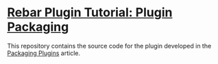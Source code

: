 # [Rebar Plugin Tutorial: Plugin Packaging](http://hyperthunk.githuh.com/rebar-plugin-tutorial/part-3-packaging-plugins/index.html)

This repository contains the source code for the plugin developed in the 
[Packaging Plugins](http://hyperthunk.githuh.com/rebar-plugin-tutorial/part-3-packaging-plugins/index.html) article.
